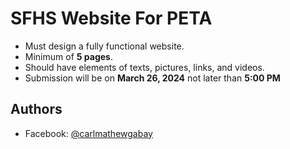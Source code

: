 # SFHS Website For PETA

* Must design a fully functional website.
* Minimum of **5 pages**.
* Should have elements of texts, pictures, links, and videos.
* Submission will be on **March 26, 2024** not later than **5:00 PM**


## Authors

- Facebook: [@carlmathewgabay](https://www.facebook.com/carlmathewgabay)

